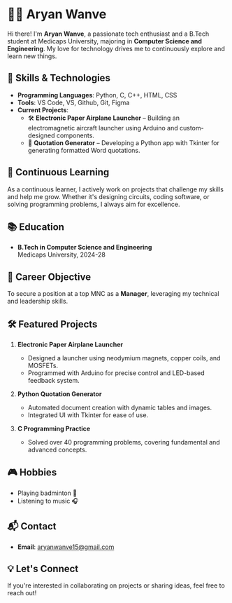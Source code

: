 # 👨‍💻 Aryan Wanve  

Hi there! I'm **Aryan Wanve**, a passionate tech enthusiast and a B.Tech student at Medicaps University, majoring in **Computer Science and Engineering**. My love for technology drives me to continuously explore and learn new things.  

## 🔧 Skills & Technologies  

- **Programming Languages**: Python, C, C++, HTML, CSS  
- **Tools**: VS Code, VS, Github, Git, Figma 
- **Current Projects**:  
  - 🛠️ **Electronic Paper Airplane Launcher** – Building an electromagnetic aircraft launcher using Arduino and custom-designed components.  
  - 📜 **Quotation Generator** – Developing a Python app with Tkinter for generating formatted Word quotations.  

## 🌱 Continuous Learning  

As a continuous learner, I actively work on projects that challenge my skills and help me grow. Whether it's designing circuits, coding software, or solving programming problems, I always aim for excellence.  

## 📚 Education  

- **B.Tech in Computer Science and Engineering**  
  Medicaps University, 2024-28 

## 🌟 Career Objective  

To secure a position at a top MNC as a **Manager**, leveraging my technical and leadership skills.  

## 🛠️ Featured Projects  

1. **Electronic Paper Airplane Launcher**  
   - Designed a launcher using neodymium magnets, copper coils, and MOSFETs.  
   - Programmed with Arduino for precise control and LED-based feedback system.  

2. **Python Quotation Generator**  
   - Automated document creation with dynamic tables and images.  
   - Integrated UI with Tkinter for ease of use.  

3. **C Programming Practice**  
   - Solved over 40 programming problems, covering fundamental and advanced concepts.  

## 🎮 Hobbies  

- Playing badminton 🏸  
- Listening to music 🎧  

## 📬 Contact  

- **Email**: aryanwanve15@gmail.com

## 💡 Let's Connect  

If you're interested in collaborating on projects or sharing ideas, feel free to reach out!  
